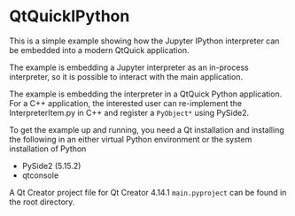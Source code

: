 # QtQuickIPython

This is a simple example showing how the Jupyter IPython interpreter
can be embedded into a modern QtQuick application.

The example is embedding a Jupyter interpreter as an in-process
interpreter, so it is possible to interact with the main application.

The example is embedding the interpreter in a QtQuick Python
application. For a C++ application, the interested user can
re-implement the InterpreterItem.py in C++ and register a `PyObject*`
using PySide2.

To get the example up and running, you need a Qt installation and installing the following in an either virtual Python environment or the system installation of Python

 * PySide2 (5.15.2)
 * qtconsole

A Qt Creator project file for Qt Creator 4.14.1 `main.pyproject` can be found in the root directory.
 
